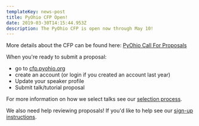 ```yaml
---
templateKey: news-post
title: PyOhio CFP Open!
date: 2019-03-30T14:15:44.953Z
description: The PyOhio CFP is open now through May 10!
---
```

More details about the CFP can be found here: [PyOhio Call For Proposals](/speak/cfp/)

When you're ready to submit a proposal:

* go to [cfp.pyohio.org](https://cfp.pyohio.org/)
* create an account (or login if you created an account last year)
* Update your speaker profile
* Submit talk/tutorial proposal

For more information on how we select talks see our [selection process](/speak/selection).

We also need help reviewing proposals! If you'd like to help see our [sign-up instructions](/speak/review-proposals).
